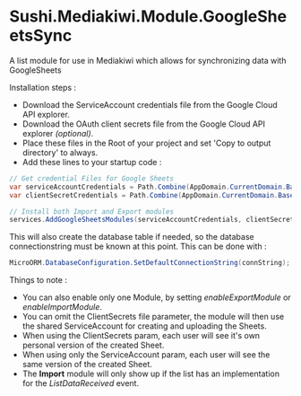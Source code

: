 # Sushi.Mediakiwi.Module.GoogleSheetsSync
A list module for use in Mediakiwi which allows for synchronizing data with GoogleSheets

Installation steps :
* Download the ServiceAccount credentials file from the Google Cloud API explorer.
* Download the OAuth client secrets file from the Google Cloud API explorer *(optional)*.
* Place these files in the Root of your project and set 'Copy to output directory' to always.
* Add these lines to your startup code :

```cs
// Get credential Files for Google Sheets
var serviceAccountCredentials = Path.Combine(AppDomain.CurrentDomain.BaseDirectory, "sheetsCredentials.json");
var clientSecretCredentials = Path.Combine(AppDomain.CurrentDomain.BaseDirectory, "sheetsClientSecret.json");

// Install both Import and Export modules
services.AddGoogleSheetsModules(serviceAccountCredentials, clientSecretCredentials);
```

This will also create the database table if needed, so the database connectionstring must be known at this point.
This can be done with :
```cs
MicroORM.DatabaseConfiguration.SetDefaultConnectionString(connString);
```

Things to note :
* You can also enable only one Module, by setting _enableExportModule_ or _enableImportModule_.
* You can omit the ClientSecrets file parameter, the module will then use the shared ServiceAccount for creating and uploading the Sheets.
* When using the ClientSecrets param, each user will see it's own personal version of the created Sheet.
* When using only the ServiceAccount param, each user will see the same version of the created Sheet.
* The **Import** module will only show up if the list has an implementation for the _ListDataReceived_ event.
